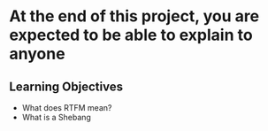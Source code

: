 # At the end of this project, you are expected to be able to explain to anyone
## Learning Objectives
* What does RTFM mean?
* What is a Shebang
